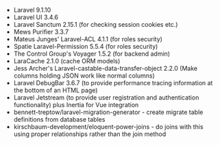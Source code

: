 * Laravel 9.1.10
* Laravel UI 3.4.6
* Laravel Sanctum 2.15.1 (for checking session cookies etc.)
* Mews Purifier 3.3.7
* Mateus Junges' Laravel-ACL 4.1.1 (for roles security)
* Spatie Laravel-Permission 5.5.4 (for roles security)
* The Control Group's Voyager 1.5.2 (for backend admin)
* LaraCache 2.1.0 (cache ORM models)
* Jess Archer's Laravel-castable-data-transfer-object 2.2.0 (Make columns holding JSON work like normal columns)
* Laravel DebugBar 3.6.7 (to provide performance tracing information at the bottom of an HTML page)
* Laravel Jetstream (to provide user registration and authentication functionality)
  plus Inertia for Vue integration
* bennett-treptow/laravel-migration-generator - create migrate table definitions from database tables
* kirschbaum-development/eloquent-power-joins - do joins with this using proper relationships rather than the join method
